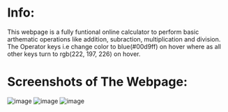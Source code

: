 # Info:
This webpage is a fully funtional online calculator to perform basic arthematic operations like addition, subraction, multiplication and division.
The Operator keys i.e change color to blue(#00d9ff) on hover where as all other keys turn to rgb(222, 197, 226) on hover.

# Screenshots of The Webpage:
![image](https://user-images.githubusercontent.com/110948224/218311928-7c6e2cb5-3da6-4df2-b055-d72c9b87be6c.png)
![image](https://user-images.githubusercontent.com/110948224/218312020-21ba7595-8985-4404-b3c3-7e05ae4d5471.png)
![image](https://user-images.githubusercontent.com/110948224/218312044-dce9261d-b064-4003-be1e-bd16c5badefe.png)


